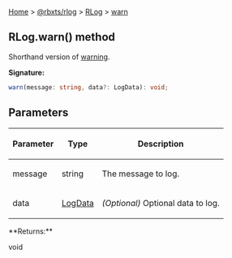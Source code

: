 [Home](./index.md) &gt; [@rbxts/rlog](./rlog.md) &gt; [RLog](./rlog.rlog.md) &gt; [warn](./rlog.rlog.warn.md)

## RLog.warn() method

Shorthand version of [warning](./rlog.rlog.warning.md)<!-- -->.

**Signature:**

```typescript
warn(message: string, data?: LogData): void;
```

## Parameters

<table><thead><tr><th>

Parameter

</th><th>

Type

</th><th>

Description

</th></tr></thead>
<tbody><tr><td>

message

</td><td>

string

</td><td>

The message to log.

</td></tr>
<tr><td>

data

</td><td>

[LogData](./rlog.logdata.md)

</td><td>

_(Optional)_ Optional data to log.

</td></tr>
</tbody></table>
**Returns:**

void
